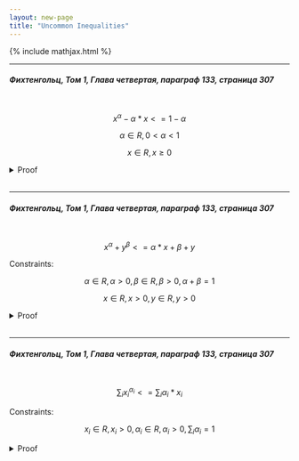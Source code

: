 ```yaml
---
layout: new-page
title: "Uncommon Inequalities"
---
```


{% include mathjax.html %}

---

#### <cite>Фихтенгольц, Том 1, Глава четвертая, параграф 133, страница 307</cite>

<br/>

$$ x^{\alpha} - \alpha * x <= 1 - \alpha $$

$$ \alpha \in R, 0 < \alpha < 1 $$

$$ x \in R, x \ge 0 $$

<details>
<summary>Proof</summary>

</details>

<br/>

---

#### <cite>Фихтенгольц, Том 1, Глава четвертая, параграф 133, страница 307</cite>

<br/>

$$ x^{\alpha} + y^{\beta} <= \alpha * x + \beta + y $$

Constraints:

$$ \alpha \in R, \alpha > 0 , \beta \in R, \beta > 0, \alpha + \beta = 1 $$

$$ x \in R, x > 0 , y \in R, y > 0 $$

<details>
<summary>Proof</summary>

</details>

<br/>

---

#### <cite>Фихтенгольц, Том 1, Глава четвертая, параграф 133, страница 307</cite>

<br/>

$$ \sum_{i}{x_{i}^{\alpha_{i}}} <= \sum_{i}{\alpha_{i} * x_{i}} $$

Constraints:

$$ x_{i} \in R, x_{i} > 0, \alpha_{i} \in R, \alpha_{i} > 0, \sum_{i}{\alpha_{i}} = 1 $$

<details>
<summary>Proof</summary>

</details>

<br/>
